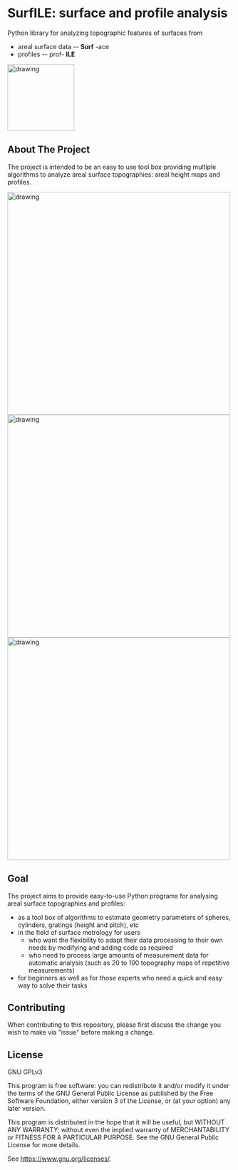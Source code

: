 # SurfILE: surface and profile analysis
Python library for analyzing topographic features of surfaces from
- areal surface data -- __Surf__ -ace
- profiles -- prof- __ILE__

<!-- PROJECT LOGO -->
<img src="https://user-images.githubusercontent.com/62064962/203508692-ef99811a-7b6e-40bb-9a96-160056c3cbe2.PNG" alt="drawing" width="150"/>

<!-- ABOUT THE PROJECT -->
## About The Project
The project is intended to be an easy to use tool box providing multiple algorithms to analyze areal surface topographies: areal height maps and profiles.

<!-- USAGE EXAMPLES -->

<img src="https://user-images.githubusercontent.com/62064962/203512071-66eb1ae4-2c17-4e45-9371-e04f86580d18.png" alt="drawing" width="500" class="center"/>  
<img src="https://user-images.githubusercontent.com/62064962/203511581-7370c9a6-e920-4dd4-922f-b7e306f77190.png" alt="drawing" width="500" class="center"/> 
<img src="https://user-images.githubusercontent.com/62064962/203512435-881b27aa-2480-4f41-b069-3c0198b760f5.png" alt="drawing" width="500" class="center"/>

<!-- GOAL -->
## Goal
The project aims to provide easy-to-use Python programs for analysing areal surface topographies and profiles:
- as a tool box of algorithms to estimate geometry parameters of spheres, cylinders, gratings (height and pitch), etc
- in the field of surface metrology for users
    - who want the flexibility to adapt their data processing to their own needs by modifying and adding code as required
    - who need to process large amounts of measurement data for automatic analysis (such as 20 to 100 topography maps of repetitive measurements)
- for beginners as well as for those experts who need a quick and easy way to solve their tasks 

<!-- CONTRIBUTING -->
## Contributing
When contributing to this repository, please first discuss the change you wish to make via "issue" before making a change.

<!-- LICENCE -->
## License
GNU GPLv3

This program is free software: you can redistribute it and/or modify
it under the terms of the GNU General Public License as published by
the Free Software Foundation, either version 3 of the License, or
(at your option) any later version.

This program is distributed in the hope that it will be useful,
but WITHOUT ANY WARRANTY; without even the implied warranty of
MERCHANTABILITY or FITNESS FOR A PARTICULAR PURPOSE.  See the
GNU General Public License for more details.

See <https://www.gnu.org/licenses/>.
